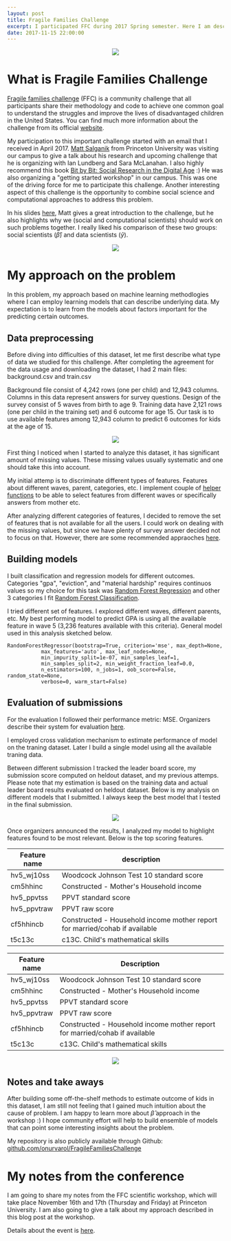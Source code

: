 ```yaml
---
layout: post
title: Fragile Families Challenge
excerpt: I participated FFC during 2017 Spring semester. Here I am describing my methology to approach this important challenge.
date: 2017-11-15 22:00:00
---
```


<div style="text-align:center;"><img src="{{ site.baseurl }}/images/fragile-families/FFC-logo.png"></div>

# What is Fragile Families Challenge

[Fragile families challenge](http://www.fragilefamilieschallenge.org/) (FFC) is a community challenge that all participants share their methodology and code to achieve one common goal to understand the struggles and improve the lives of disadvantaged children in the United States. You can find much more information about the challenge from its official [website](http://www.fragilefamilieschallenge.org/).


My participation to this important challenge started with an email that I received in April 2017. [Matt Salganik](http://www.princeton.edu/~mjs3/) from Princeton University was visiting our campus to give a talk about his research and upcoming challenge that he is organizing with Ian Lundberg and Sara McLanahan. I also highly recommend this book [Bit by Bit: Social Research in the Digital Age](http://www.bitbybitbook.com/) :) He was also organizing a "getting started workshop" in our campus. This was one of the driving force for me to participate this challenge. Another interesting aspect of this challenge is the opportunity to combine social science and computational approaches to address this problem.  

In his slides [here](https://github.com/fragilefamilieschallenge/slides), Matt gives a great introduction to the challenge, but he also highlights why we (social and computational scientists) should work on such problems together. I really liked his comparison of these two groups: social scientists ($\hat{\beta}$) and data scientists ($\hat{y}$). 

<div style="text-align:center; width=100%;"><img src="{{ site.baseurl }}/images/fragile-families/social-vs-data.png"></div>


# My approach on the problem

In this problem, my approach based on machine learning methodlogies where I can employ learning models that can describe underlying data. My expectation is to learn from the models about factors important for the predicting certain outcomes. 

## Data preprocessing

Before diving into difficulties of this dataset, let me first describe what type of data we studied for this challenge. After completing the agreement for the data usage and downloading the dataset, I had 2 main files: background.csv and train.csv

Background file consist of 4,242 rows (one per child) and 12,943 columns. Columns in this data represent answers for survey questions. Design of the survey consist of 5 waves from birth to age 9. Training data have 2,121 rows (one per child in the training set) and 6 outcome for age 15. Our task is to use available features among 12,943 column to predict 6 outcomes for kids at the age of 15.  

<div style="text-align:center; width=100%;"><img src="{{ site.baseurl }}/images/fragile-families/dataset.png"></div>

First thing I noticed when I started to analyze this dataset, it has significant amount of missing values. These missing values usually systematic and one should take this into account.

My initial attemp is to discriminate different types of features. Features about different waves, parent, categories, etc. I implement couple of [helper functions](https://github.com/onurvarol/FragileFamiliesChallenge/blob/master/data_access.py) to be able to select features from different waves or specifically answers from mother etc. 

After analyzing different categories of features, I decided to remove the set of features that is not available for all the users. I could work on dealing with the missing values, but since we have plenty of survey answer decided not to focus on that. However, there are some recommended appraoches [here](http://www.fragilefamilieschallenge.org/missing-data/).


## Building models

I built classification and regression models for different outcomes. Categories "gpa", "eviction", and "material hardship" requires continuos values so my choice for this task was [Random Forest Regression](http://scikit-learn.org/stable/modules/generated/sklearn.ensemble.RandomForestRegressor.html) and other 3 categories I fit [Random Forest Classification](http://scikit-learn.org/stable/modules/generated/sklearn.ensemble.RandomForestClassifier.html).

I tried different set of features. I explored different waves, different parents, etc. My best performing model to predict GPA is using all the available feature in wave 5 (3,236 features available with this criteria). General model used in this analysis sketched below.

```
RandomForestRegressor(bootstrap=True, criterion='mse', max_depth=None,
           max_features='auto', max_leaf_nodes=None,
           min_impurity_split=1e-07, min_samples_leaf=1,
           min_samples_split=2, min_weight_fraction_leaf=0.0,
           n_estimators=100, n_jobs=1, oob_score=False, random_state=None,
           verbose=0, warm_start=False)
```

## Evaluation of submissions

For the evaluation I followed their performance metric: MSE. Organizers describe their system for evaluation [here](http://www.fragilefamilieschallenge.org/evaluating-submissions/).

I employed cross validation mechanism to estimate performance of model on the traning dataset. Later I build a single model using all the available traning data. 

Between different submission I tracked the leader board score, my submission score computed on heldout dataset, and my previous attemps. Please note that my estimation is based on the training data and actual leader board results evaluated on heldout dataset. Below is my analysis on different models that I submitted. I always keep the best model that I tested in the final submission. 

<div style="text-align:center; width=100%;"><img src="{{ site.baseurl }}/images/fragile-families/results-analysis.png"></div>

Once organizers announced the results, I analyzed my model to highlight features found to be most relevant. Below is the top scoring features. 

| Feature name | description |
| --- | --- |
| hv5_wj10ss  | Woodcock Johnson Test 10 standard score |
| cm5hhinc    | Constructed - Mother's Household income |
| hv5_ppvtss  | PPVT standard score |
| hv5_ppvtraw | PPVT raw score |
| cf5hhincb   | Constructed - Household income mother report for married/cohab if available |
| t5c13c      | c13C. Child's mathematical skills |

<table>
<colgroup>
<col width="20%" />
<col width="80%" />
</colgroup>
<thead>
<tr class="header">
<th>Feature name</th>
<th>Description</th>
</tr>
</thead>
<tbody>
<tr>
<td markdown="span">hv5_wj10ss</td>
<td markdown="span">Woodcock Johnson Test 10 standard score</td>
</tr>
<tr>
<td markdown="span">cm5hhinc</td>
<td markdown="span">Constructed - Mother's Household income</td>
</tr>
<tr>
<td markdown="span">hv5_ppvtss</td>
<td markdown="span">PPVT standard score</td>
</tr>
<tr>
<td markdown="span">hv5_ppvtraw</td>
<td markdown="span">PPVT raw score</td>
</tr>
<tr>
<td markdown="span">cf5hhincb</td>
<td markdown="span">Constructed - Household income mother report for married/cohab if available</td>
</tr>
<tr>
<td markdown="span">t5c13c</td>
<td markdown="span">c13C. Child's mathematical skills</td>
</tr>
</tbody>
</table>


<div style="text-align:center; width=100%;"><img src="{{ site.baseurl }}/images/fragile-families/feature_importances.png"></div>


## Notes and take aways

After building some off-the-shelf methods to estimate outcome of kids in this dataset, I am still not feeling that I gained much intuition about the cause of problem. I am happy to learn more about $\hat{\beta}$ approach in the workshop :) I hope community effort will help to build ensemble of models that can point some interesting insights about the problem. 

My repository is also publicly available through Github: [github.com/onurvarol/FragileFamiliesChallenge](https://github.com/onurvarol/FragileFamiliesChallenge)


# My notes from the conference

I am going to share my notes from the FFC scientific workshop, which will take place November 16th and 17th (Thursday and Friday) at Princeton University. I am also going to give a talk about my approach described in this blog post at the workshop.

Details about the event is [here](http://www.fragilefamilieschallenge.org/fragile-families-challenge-scientific-workshop-nov-16-17/).